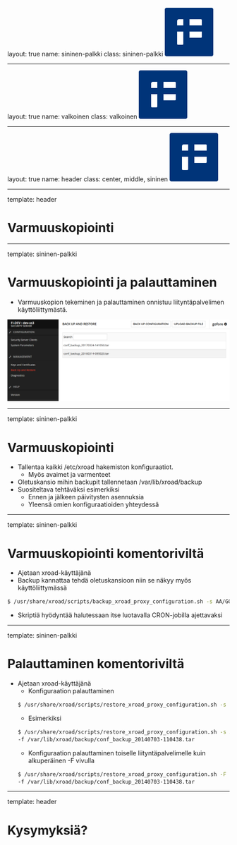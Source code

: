 layout: true
name: sininen-palkki
class: sininen-palkki
![logo](../suomifi_logo.svg)

---
layout: true
name: valkoinen
class: valkoinen
![logo](../suomifi_logo.svg)

---
layout: true
name: header
class: center, middle, sininen
![logo](../suomifi_logo.svg)

<!--DON'T TOUCH ABOVE THIS !!!!!! -->
---

template: header
# Varmuuskopiointi

---

template: sininen-palkki

# Varmuuskopiointi ja palauttaminen

- Varmuuskopion tekeminen ja palauttaminen onnistuu liityntäpalvelimen käyttöliittymästä.


![varmuuskopiointi-palauttaminen](../images/varmuuskopiointi-palauttaminen.png)

---

template: sininen-palkki

# Varmuuskopiointi

- Tallentaa kaikki /etc/xroad hakemiston konfiguraatiot.
   - Myös avaimet ja varmenteet
- Oletuskansio mihin backupit tallennetaan /var/lib/xroad/backup
- Suositeltava tehtäväksi esimerkiksi
   - Ennen ja jälkeen päivitysten asennuksia
   - Yleensä omien konfiguraatioiden yhteydessä

---

template: sininen-palkki

# Varmuuskopiointi komentoriviltä

- Ajetaan xroad-käyttäjänä
- Backup kannattaa tehdä oletuskansioon niin se näkyy myös käyttöliittymässä

```bash
$ /usr/share/xroad/scripts/backup_xroad_proxy_configuration.sh -s AA/GOV/TS1OWNER/TS1 -f /var/lib/xroad/backup/mybackup.tar
```
- Skriptiä hyödyntää halutessaan itse luotavalla CRON-jobilla ajettavaksi

---

template: sininen-palkki

# Palauttaminen komentoriviltä

- Ajetaan xroad-käyttäjänä
   -  Konfiguraation palauttaminen
   ```bash
   $ /usr/share/xroad/scripts/restore_xroad_proxy_configuration.sh -s <security server ID> -f <path + filename>
   ```
   - Esimerkiksi
   ```bash
   $ /usr/share/xroad/scripts/restore_xroad_proxy_configuration.sh -s AA/GOV/TS1OWNER/TS1 \
   -f /var/lib/xroad/backup/conf_backup_20140703-110438.tar
   ```
   - Konfiguraation palauttaminen toiselle liityntäpalvelimelle kuin alkuperäinen -F vivulla
   ```bash
   $ /usr/share/xroad/scripts/restore_xroad_proxy_configuration.sh -F \
   -f /var/lib/xroad/backup/conf_backup_20140703-110438.tar
   ```

---

template: header

# Kysymyksiä?